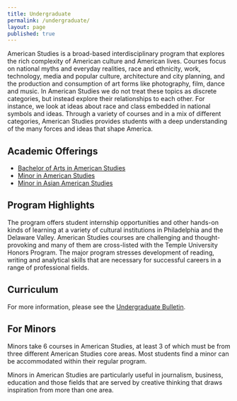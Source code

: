 ```yaml
---
title: Undergraduate
permalink: /undergraduate/
layout: page
published: true
---
```

American Studies is a broad-based interdisciplinary program that explores the rich complexity of American culture and American lives. Courses focus on national myths and everyday realities, race and ethnicity, work, technology, media and popular culture, architecture and city planning, and the production and consumption of art forms like photography, film, dance and music. In American Studies we do not treat these topics as discrete categories, but instead explore their relationships to each other. For instance, we look at ideas about race and class embedded in national symbols and ideas. Through a variety of courses and in a mix of different categories, American Studies provides students with a deep understanding of the many forces and ideas that shape America. 

## Academic Offerings

- [Bachelor of Arts in American Studies](http://bulletin.temple.edu/undergraduate/liberal-arts/american-studies/ba-american-studies/)
- [Minor in American Studies](http://bulletin.temple.edu/undergraduate/liberal-arts/american-studies/minor-american-studies/)
- [Minor in Asian American Studies](http://bulletin.temple.edu/undergraduate/liberal-arts/american-studies/asian-american-studies-minor/)

## Program Highlights

The program offers student internship opportunities and other hands-on kinds of learning at a variety of cultural institutions in Philadelphia and the Delaware Valley. American Studies courses are challenging and thought-provoking and many of them are cross-listed with the Temple University Honors Program. The major program stresses development of reading, writing and analytical skills that are necessary for successful careers in a range of professional fields.

## Curriculum

For more information, please see the [Undergraduate Bulletin](http://bulletin.temple.edu/undergraduate/liberal-arts/american-studies/).


## For Minors

Minors take 6 courses in American Studies, at least 3 of which must be from three different American Studies core areas. Most students find a minor can be accommodated within their regular program.

Minors in American Studies are particularly useful in journalism, business, education and those fields that are served by creative thinking that draws inspiration from more than one area.
